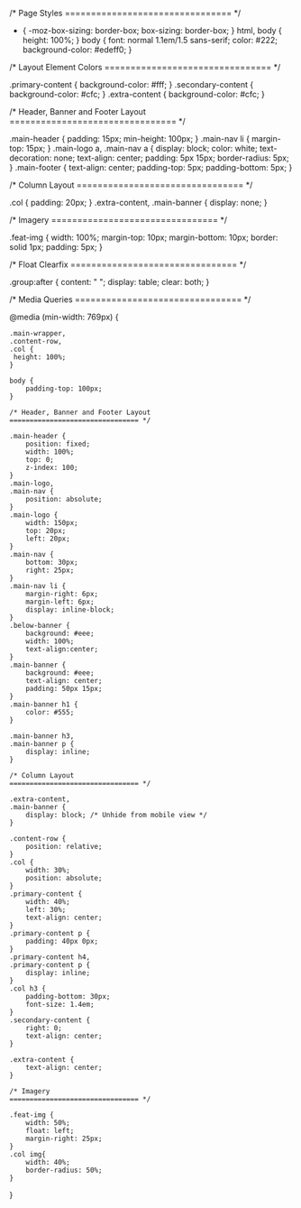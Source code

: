 /* Page Styles
================================ */

* {
	-moz-box-sizing: border-box;
	box-sizing: border-box;
}
html,
body {
 height: 100%;
}
body {
	font: normal 1.1em/1.5 sans-serif;
	color: #222;
	background-color: #edeff0;
}

/* Layout Element Colors
================================ */

.primary-content   { background-color: #fff; }
.secondary-content { background-color: #cfc; }
.extra-content { background-color: #cfc; }

/* Header, Banner and Footer Layout
================================ */

.main-header {
	padding: 15px;
	min-height: 100px;
}
.main-nav li {
	margin-top: 15px;
}
.main-logo a, 
.main-nav a {
	display: block;
	color: white;
	text-decoration: none;
	text-align: center;
	padding: 5px 15px;
	border-radius: 5px;
}
.main-footer {
	text-align: center;
	padding-top: 5px;
	padding-bottom: 5px;
}

/* Column Layout
================================ */

.col {
	padding: 20px;
}
.extra-content,
.main-banner {
	display: none;
}

/* Imagery
================================ */

.feat-img {
	width: 100%;
	margin-top: 10px;
	margin-bottom: 10px;
	border: solid 1px;
	padding: 5px;
}

/* Float Clearfix
================================ */

.group:after {
  content: " ";
  display: table;
  clear: both;
}

/* Media Queries
================================ */

@media (min-width: 769px) {

	.main-wrapper,
	.content-row,
	.col {
	 height: 100%;
	}

	body {
		padding-top: 100px;
	}

	/* Header, Banner and Footer Layout
	================================ */

	.main-header {
		position: fixed;
		width: 100%;
		top: 0;
		z-index: 100;
	}
	.main-logo,
	.main-nav {
		position: absolute;
	}
	.main-logo {
		width: 150px;
		top: 20px;
		left: 20px;
	}
	.main-nav {
		bottom: 30px;
		right: 25px;
	}
	.main-nav li {
		margin-right: 6px;
		margin-left: 6px;
		display: inline-block;
	}
	.below-banner {
		background: #eee;
		width: 100%;
		text-align:center;
	}
	.main-banner {
		background: #eee;
		text-align: center;
		padding: 50px 15px;
	}
	.main-banner h1 {
		color: #555;
	}
	
	.main-banner h3,
	.main-banner p {
		display: inline;
	}

	/* Column Layout
	================================ */

	.extra-content,
	.main-banner {
		display: block; /* Unhide from mobile view */
	}

	.content-row {
		position: relative;
	}
	.col {
		width: 30%;
		position: absolute;
	}
	.primary-content {
		width: 40%;
		left: 30%;
		text-align: center;
	}
	.primary-content p {
		padding: 40px 0px;
	}
	.primary-content h4,
	.primary-content p {
		display: inline;
	}
	.col h3 {
		padding-bottom: 30px;
		font-size: 1.4em;
	}
	.secondary-content {
		right: 0;
		text-align: center;
	}

	.extra-content {
		text-align: center;
	}

	/* Imagery
	================================ */

	.feat-img {
		width: 50%;
		float: left;
		margin-right: 25px;
	}
	.col img{
		width: 40%;
		border-radius: 50%;
	}
}
